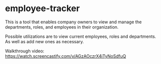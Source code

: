 # employee-tracker

This is a tool that enables company owners to view and manage the departments, roles, and employees in their organization.

Possible utilizations are to view current employees, roles and departments. As well as add new ones as necessary.

Walkthrough video: https://watch.screencastify.com/v/AGzAOczrX4iTyNoSdfuQ
